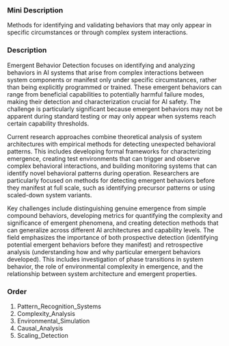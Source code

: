### Mini Description

Methods for identifying and validating behaviors that may only appear in specific circumstances or through complex system interactions.

### Description

Emergent Behavior Detection focuses on identifying and analyzing behaviors in AI systems that arise from complex interactions between system components or manifest only under specific circumstances, rather than being explicitly programmed or trained. These emergent behaviors can range from beneficial capabilities to potentially harmful failure modes, making their detection and characterization crucial for AI safety. The challenge is particularly significant because emergent behaviors may not be apparent during standard testing or may only appear when systems reach certain capability thresholds.

Current research approaches combine theoretical analysis of system architectures with empirical methods for detecting unexpected behavioral patterns. This includes developing formal frameworks for characterizing emergence, creating test environments that can trigger and observe complex behavioral interactions, and building monitoring systems that can identify novel behavioral patterns during operation. Researchers are particularly focused on methods for detecting emergent behaviors before they manifest at full scale, such as identifying precursor patterns or using scaled-down system variants.

Key challenges include distinguishing genuine emergence from simple compound behaviors, developing metrics for quantifying the complexity and significance of emergent phenomena, and creating detection methods that can generalize across different AI architectures and capability levels. The field emphasizes the importance of both prospective detection (identifying potential emergent behaviors before they manifest) and retrospective analysis (understanding how and why particular emergent behaviors developed). This includes investigation of phase transitions in system behavior, the role of environmental complexity in emergence, and the relationship between system architecture and emergent properties.

### Order

1. Pattern_Recognition_Systems
2. Complexity_Analysis
3. Environmental_Simulation
4. Causal_Analysis
5. Scaling_Detection
